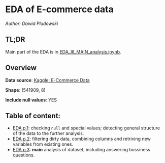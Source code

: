 # EDA of E-commerce data
*Author: Dawid Pludowski*

## TL;DR
Main part of the EDA is in [EDA_III_MAIN_analysis.ipynb](./EDA/EDA_III_MAIN_analysis.ipynb). 

## Overview
**Data source**: [Kaggle: E-Commerce Data](https://www.kaggle.com/datasets/carrie1/ecommerce-data)

**Shape**: (541909, 8)

**Include null values**: YES

## Table of content:
 - [EDA p.1](./EDA/EDA_I_exploring_structure.ipynb): checking `null` and special values; detecting general structure of the data to the further analysis.
 - [EDA p.2](./EDA/EDA_II_enriching_data.ipynb): filtering dirty data, combining columns and retriving new variables from existing ones.
 - [EDA p.3](./EDA/EDA_III_MAIN_analysis.ipynb): **main** analysis of dataset, including answering bussiness questions.